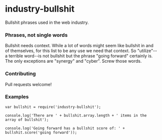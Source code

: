 # industry-bullshit

Bullshit phrases used in the web industry. 

### Phrases, not single words

Bullshit needs context. While a lot of words might seem like bullshit in and of themselves, for this list to be any use we need that context. So "utilize"--a terrible word--is not bullshit but the phrase "going forward" certainly is. The only exceptions are "synergy" and "cyber". Screw those words.

### Contributing

Pull requests welcome!

### Examples

```
var bullshit = require('industry-bullshit');

console.log('There are ' + bullshit.array.length + ' items in the array of bullshit');

console.log('Going forward has a bullshit score of: ' + bullshit.score('going forward'));
```
